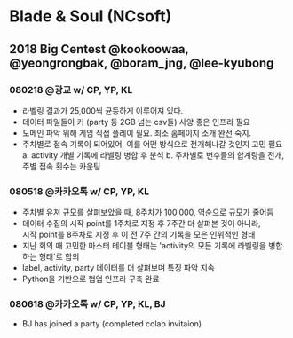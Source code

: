 # Blade & Soul (NCsoft)

## 2018 Big Centest @kookoowaa, @yeongrongbak, @boram_jng, @lee-kyubong

### 080218 @광교 w/ CP, YP, KL
- 라벨링 결과가 25,000씩 균등하게 이루어져 있다.
- 데이터 파일들이 커 (party 등 2GB 넘는 csv들) 사양 좋은 인프라 필요
- 도메인 파악 위해 게임 직접 플레이 필요. 최소 홈페이지 소개 완전 숙지. 
- 주차별로 접속 기록이 되어있어, 이를 어떤 방식으로 전개해나갈 것인지 고민 필요<br/>
    a. activity 개별 기록에 라벨링 병합 후 분석
    b. 주차별로 변수들의 합계량을 전개, 주별 접속 횟수는 카운팅
    
### 080518 @카카오톡 w/ CP, YP, KL
- 주차별 유져 규모를 살펴보았을 때, 8주차가 100,000, 역순으로 규모가 줄어듬
- 데이터 수집의 시작 point를 1주차로 지정 후 7주간 더 살펴본 것이 아니라,<br/>
시작 point를 8주차로 지정 후 이 전 7주 간의 기록을 모은 인위적인 형태
- 지난 회의 때 고민한 마스터 테이블 형태는 'activity의 모든 기록에 라벨링을 병합하는 형태'로 합의
- label, activity, party 데이터를 더 살펴보며 특징 파악 지속
- Python을 기반으로 협업 인프라 구축 완료

### 080618 @카카오톡 w/ CP, YP, KL, BJ
- BJ has joined a party (completed colab invitaion)

